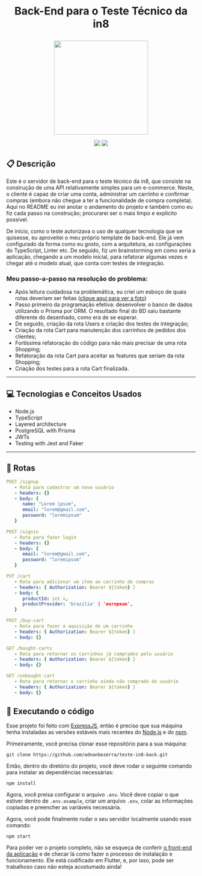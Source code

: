 # <p align = "center"> Back-End para o Teste Técnico da in8</p>

<p align="center">
   <img src="https://in8.com.br/wp-content/themes/IN8/assets/images/logo-rodape.svg" width="250px"/>
</p>

<p align = "center">
   <img src="https://img.shields.io/badge/author-adnanbezerra-4dae71?style=flat-square" />
   <img src="https://img.shields.io/github/languages/count/adnanbezerra/teste-in8-back?color=4dae71&style=flat-square" />

</p>


##  :clipboard: Descrição

Este é o servidor de back-end para o teste técnico da in8, que consiste na construção de uma API relativamente simples para um e-commerce. Neste, o cliente é capaz de criar uma conta, administrar um carrinho e confirmar compras (embora não chegue a ter a funcionalidade de compra completa). Aqui no README eu irei anotar o andamento do projeto e também como eu fiz cada passo na construção; procurarei ser o mais limpo e explícito possível.

De início, como o teste autorizava o uso de qualquer tecnologia que se quisesse, eu aproveitei o meu próprio template de back-end. Ele já vem configurado da forma como eu gosto, com a arquitetura, as configurações do TypeScript, Linter etc. De seguido, fiz um brainstorming em como seria a aplicação, chegando a um modelo inicial, para refatorar algumas vezes e chegar até o modelo atual, que conta com testes de integração.

### Meu passo-a-passo na resolução do problema:

- Após leitura cuidadosa na problemática, eu criei um esboço de quais rotas deveriam ser feitas ([clique aqui para ver a foto](https://imgur.com/a/R8uh0ij))
- Passo primeiro da programação efetiva: desenvolver o banco de dados utilizando o Prisma por ORM. O resultado final do BD saiu bastante diferente do desenhado, como era de se esperar.
- De seguido, criação da rota Users e criação dos testes de integração;
- Criação da rota Cart para manutenção dos carrinhos de pedidos dos clientes;
- Fortíssima refatoração do código para não mais precisar de uma rota Shopping;
- Refatoração da rota Cart para aceitar as features que seriam da rota Shopping;
- Criação dos testes para a rota Cart finalizada.

***

## :computer:	 Tecnologias e Conceitos Usados

- Node.js
- TypeScript
- Layered architecture
- PostgreSQL with Prisma
- JWTs
- Testing with Jest and Faker

***

 ## :rocket: Rotas

```yml
POST /signup
   - Rota para cadastrar um novo usuário
   - headers: {}
   - body: {
      name: "Lorem ipsum",
      email: "lorem@gmail.com",
      password: "loremipsum"
   }
```
    
```yml 
POST /signin
   - Rota para fazer login
   - headers: {}
   - body: {
      email: "lorem@gmail.com",
      password: "loremipsum"
   }
```

```yml
PUT /cart
   - Rota para adicionar um item ao carrinho de compras
   - headers: { Authorization: Bearer ${token} }
   - body: {
      productId: int x,
      productProvider: 'brazilia' | 'european',
   }
```

```yml
POST /buy-cart
   - Rota para fazer a aquisição de um carrinho
   - headers: { Authorization: Bearer ${token} }
   - body: {}
```

```yml
GET /bought-carts
   - Rota para retornar os carrinhos já comprados pelo usuário
   - headers: { Authorization: Bearer ${token} }
   - body: {}
```

```yml
GET /unbought-cart
   - Rota para retornar o carrinho ainda não comprado do usuário
   - headers: { Authorization: Bearer ${token} }
   - body: {}
```

## 🏁 Executando o código

Esse projeto foi feito com [ExpressJS](https://github.com/expressjs/express), então é preciso que sua máquina tenha instaladas as versões estáveis mais recentes do [Node.js](https://nodejs.org/en/download/) e do [npm](https://www.npmjs.com/).

Primeiramente, você precisa clonar esse repositório para a sua máquina:

```
git clone https://github.com/adnanbezerra/teste-in8-back.git
```

Então, dentro do diretório do projeto, você deve rodar o seguinte comando para instalar as dependências necessárias:

```
npm install
```

Agora, você preisa configurar o arquivo `.env`. Você deve copiar o que estiver dentro de `.env.example`, criar um arquivo `.env`, colar as informações copiadas e preencher as variáveis necessária.

Agora, você pode finalmente rodar o seu servidor localmente usando esse comando:
```
npm start
```

Para poder ver o projeto completo, não se esqueça de conferir [o front-end da aplicação](https://github.com/adnanbezerra/teste-in8-front) e de checar lá como fazer o processo de instalação e funcionamento. Ele está codificado em Flutter, e, por isso, pode ser trabalhoso caso não esteja acostumado ainda!
